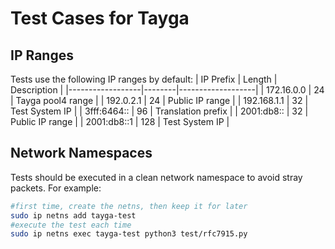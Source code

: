# Test Cases for Tayga


## IP Ranges

Tests use the following IP ranges by default:
| IP Prefix       | Length | Description       |
|------------------|--------|-------------------|
| 172.16.0.0 | 24 | Tayga pool4 range |
| 192.0.2.1 | 24 | Public IP range |
| 192.168.1.1 | 32 | Test System IP |
| 3fff:6464:: | 96 | Translation prefix |
| 2001:db8:: | 32 | Public IP range |
| 2001:db8::1 | 128 | Test System IP |

## Network Namespaces
Tests should be executed in a clean network namespace to avoid stray packets. For example:
```bash
#first time, create the netns, then keep it for later
sudo ip netns add tayga-test
#execute the test each time
sudo ip netns exec tayga-test python3 test/rfc7915.py
```
